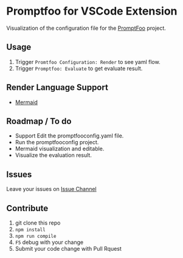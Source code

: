 # Promptfoo for VSCode Extension

Visualization of the configuration file for the [PromptFoo](https://www.promptfoo.dev/) project.

## Usage

1. Trigger `Promtfoo Configuration: Render` to see yaml flow.
1. Trigger `Promptfoo: Evaluate` to get evaluate result.

## Render Language Support
* [Mermaid](https://mermaid.js.org/) 

## Roadmap / To do
- Support Edit the promptfooconfig.yaml file.
- Run the promptfooconfig project. 
- Mermaid visualization and editable.
- Visualize the evaluation result.

## Issues
Leave your issues on [Issue Channel](https://github.com/yetsmarch-sina/vscode-promptfoo/issues)

## Contribute
1. git clone this repo
2. `npm install`
3. `npm run compile`
4. `F5` debug with your change
5. Submit your code change with Pull Rquest

